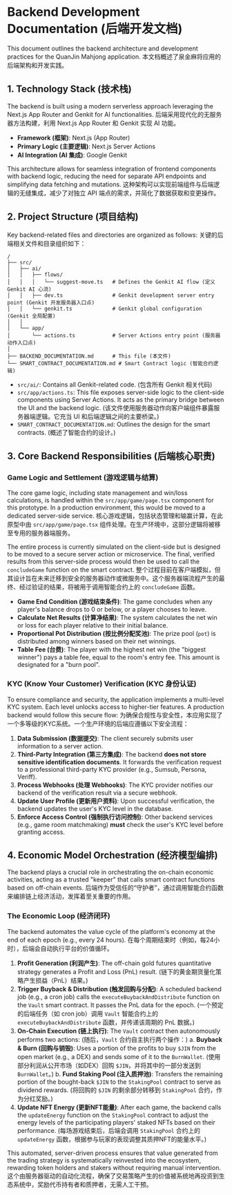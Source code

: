 # Backend Development Documentation (后端开发文档)

This document outlines the backend architecture and development practices for the QuanJin Mahjong application.
本文档概述了泉金麻将应用的后端架构和开发实践。

## 1. Technology Stack (技术栈)

The backend is built using a modern serverless approach leveraging the Next.js App Router and Genkit for AI functionalities.
后端采用现代化的无服务器方法构建，利用 Next.js App Router 和 Genkit 实现 AI 功能。

-   **Framework (框架)**: Next.js (App Router)
-   **Primary Logic (主要逻辑)**: Next.js Server Actions
-   **AI Integration (AI 集成)**: Google Genkit

This architecture allows for seamless integration of frontend components with backend logic, reducing the need for separate API endpoints and simplifying data fetching and mutations.
这种架构可以实现前端组件与后端逻辑的无缝集成，减少了对独立 API 端点的需求，并简化了数据获取和变更操作。

## 2. Project Structure (项目结构)

Key backend-related files and directories are organized as follows:
关键的后端相关文件和目录组织如下：

```
/
├── src/
│   ├── ai/
│   │   ├── flows/
│   │   │   └── suggest-move.ts   # Defines the Genkit AI flow (定义 Genkit AI 心流)
│   │   ├── dev.ts                # Genkit development server entry point (Genkit 开发服务器入口点)
│   │   └── genkit.ts             # Genkit global configuration (Genkit 全局配置)
│   │
│   └── app/
│       └── actions.ts            # Server Actions entry point (服务器动作入口点)
│
├── BACKEND_DOCUMENTATION.md      # This file (本文件)
└── SMART_CONTRACT_DOCUMENTATION.md # Smart Contract logic (智能合约逻辑)
```

-   `src/ai/`: Contains all Genkit-related code. (包含所有 Genkit 相关代码)
-   `src/app/actions.ts`: This file exposes server-side logic to the client-side components using Server Actions. It acts as the primary bridge between the UI and the backend logic. (该文件使用服务器动作向客户端组件暴露服务器端逻辑。它充当 UI 和后端逻辑之间的主要桥梁。)
-   `SMART_CONTRACT_DOCUMENTATION.md`: Outlines the design for the smart contracts. (概述了智能合约的设计。)

## 3. Core Backend Responsibilities (后端核心职责)

### Game Logic and Settlement (游戏逻辑与结算)

The core game logic, including state management and win/loss calculations, is handled within the `src/app/game/page.tsx` component for this prototype. In a production environment, this would be moved to a dedicated server-side service.
核心游戏逻辑，包括状态管理和输赢计算，在此原型中由 `src/app/game/page.tsx` 组件处理。在生产环境中，这部分逻辑将被移至专用的服务器端服务。

The entire process is currently simulated on the client-side but is designed to be moved to a secure server action or microservice. The final, verified results from this server-side process would then be used to call the `concludeGame` function on the smart contract.
整个过程目前在客户端模拟，但其设计旨在未来迁移到安全的服务器动作或微服务中。这个服务器端流程产生的最终、经过验证的结果，将被用于调用智能合约上的 `concludeGame` 函数。

-   **Game End Condition (游戏结束条件)**: The game concludes when any player's balance drops to 0 or below, or a player chooses to leave.
-   **Calculate Net Results (计算净结果)**: The system calculates the net win or loss for each player relative to their initial balance.
-   **Proportional Pot Distribution (按比例分配奖池)**: The prize pool (`pot`) is distributed among winners based on their net winnings.
-   **Table Fee (台费)**: The player with the highest net win (the "biggest winner") pays a table fee, equal to the room's entry fee. This amount is designated for a "burn pool".

### KYC (Know Your Customer) Verification (KYC 身份认证)

To ensure compliance and security, the application implements a multi-level KYC system. Each level unlocks access to higher-tier features. A production backend would follow this secure flow:
为确保合规性与安全性，本应用实现了一个多等级的KYC系统。一个生产环境的后端应遵循以下安全流程：

1.  **Data Submission (数据提交)**: The client securely submits user information to a server action.
2.  **Third-Party Integration (第三方集成)**: The backend **does not store sensitive identification documents**. It forwards the verification request to a professional third-party KYC provider (e.g., Sumsub, Persona, Veriff).
3.  **Process Webhooks (处理 Webhooks)**: The KYC provider notifies our backend of the verification result via a secure webhook.
4.  **Update User Profile (更新用户资料)**: Upon successful verification, the backend updates the user's KYC level in the database.
5.  **Enforce Access Control (强制执行访问控制)**: Other backend services (e.g., game room matchmaking) **must** check the user's KYC level before granting access.

## 4. Economic Model Orchestration (经济模型编排)

The backend plays a crucial role in orchestrating the on-chain economic activities, acting as a trusted "keeper" that calls smart contract functions based on off-chain events.
后端作为受信任的“守护者”，通过调用智能合约函数来编排链上经济活动，发挥着至关重要的作用。

### The Economic Loop (经济闭环)

The backend automates the value cycle of the platform's economy at the end of each epoch (e.g., every 24 hours).
在每个周期结束时（例如，每24小时），后端会自动执行平台的价值循环。

1.  **Profit Generation (利润产生)**: The off-chain gold futures quantitative strategy generates a Profit and Loss (PnL) result.
    (链下的黄金期货量化策略产生损益（PnL）结果。)
2.  **Trigger Buyback & Distribution (触发回购与分配)**: A scheduled backend job (e.g., a cron job) calls the `executeBuybackAndDistribute` function on the `Vault` smart contract. It passes the PnL data for the epoch.
    (一个预定的后端任务（如 cron job）调用 `Vault` 智能合约上的 `executeBuybackAndDistribute` 函数，并传递该周期的 PnL 数据。)
3.  **On-Chain Execution (链上执行)**: The `Vault` contract then autonomously performs two actions:
    (随后，`Vault` 合约自主执行两个操作：)
    a.  **Buyback & Burn (回购与销毁)**: Uses a portion of the profits to buy `$JIN` from the open market (e.g., a DEX) and sends some of it to the `BurnWallet`.
    (使用部分利润从公开市场（如DEX）回购 `$JIN`，并将其中的一部分发送到 `BurnWallet`。)
    b.  **Fund Staking Pool (注入质押池)**: Transfers the remaining portion of the bought-back `$JIN` to the `StakingPool` contract to serve as dividend rewards.
    (将回购的 `$JIN` 的剩余部分转移到 `StakingPool` 合约，作为分红奖励。)
4.  **Update NFT Energy (更新NFT能量)**: After each game, the backend calls the `updateEnergy` function on the `StakingPool` contract to adjust the energy levels of the participating players' staked NFTs based on their performance.
    (每场游戏结束后，后端会调用 `StakingPool` 合约上的 `updateEnergy` 函数，根据参与玩家的表现调整其质押NFT的能量水平。)

This automated, server-driven process ensures that value generated from the trading strategy is systematically reinvested into the ecosystem, rewarding token holders and stakers without requiring manual intervention.
这个由服务器驱动的自动化流程，确保了交易策略产生的价值被系统地再投资到生态系统中，奖励代币持有者和质押者，无需人工干预。
```